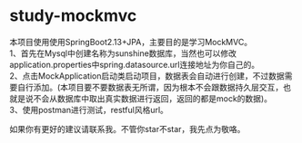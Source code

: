 # study-mockmvc

本项目使用使用SpringBoot2.13+JPA，主要目的是学习MockMVC。  
1、首先在Mysql中创建名称为sunshine数据库，当然也可以修改application.properties中spring.datasource.url连接地址为你自己的。  
2、点击MockApplication启动类启动项目，数据表会自动进行创建，不过数据需要自行添加。(本项目要不要数据表无所谓，因为根本不会跟数据持久层交互，也就是说不会从数据库中取出真实数据进行返回，返回的都是mock的数据)。  
3、使用postman进行测试，restful风格url。

如果你有更好的建议请联系我。不管你star不star，我先点为敬咯。

